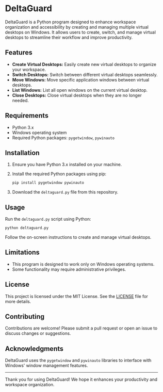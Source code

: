# DeltaGuard

DeltaGuard is a Python program designed to enhance workspace organization and accessibility by creating and managing multiple virtual desktops on Windows. It allows users to create, switch, and manage virtual desktops to streamline their workflow and improve productivity.

## Features

- **Create Virtual Desktops:** Easily create new virtual desktops to organize your workspace.
- **Switch Desktops:** Switch between different virtual desktops seamlessly.
- **Move Windows:** Move specific application windows between virtual desktops.
- **List Windows:** List all open windows on the current virtual desktop.
- **Close Desktops:** Close virtual desktops when they are no longer needed.

## Requirements

- Python 3.x
- Windows operating system
- Required Python packages: `pygetwindow`, `pywinauto`

## Installation

1. Ensure you have Python 3.x installed on your machine.
2. Install the required Python packages using pip:

   ```bash
   pip install pygetwindow pywinauto
   ```

3. Download the `deltaguard.py` file from this repository.

## Usage

Run the `deltaguard.py` script using Python:

```bash
python deltaguard.py
```

Follow the on-screen instructions to create and manage virtual desktops.

## Limitations

- This program is designed to work only on Windows operating systems.
- Some functionality may require administrative privileges.

## License

This project is licensed under the MIT License. See the [LICENSE](LICENSE) file for more details.

## Contributing

Contributions are welcome! Please submit a pull request or open an issue to discuss changes or suggestions.

## Acknowledgments

DeltaGuard uses the `pygetwindow` and `pywinauto` libraries to interface with Windows' window management features.

---

Thank you for using DeltaGuard! We hope it enhances your productivity and workspace organization.